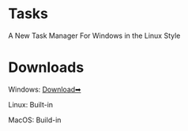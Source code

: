 # Tasks
A New Task Manager For Windows in the Linux Style

# Downloads
Windows: [Download➡](https://github.com/Andrei12333/Tasks/releases)

Linux: Built-in

MacOS: Build-in

